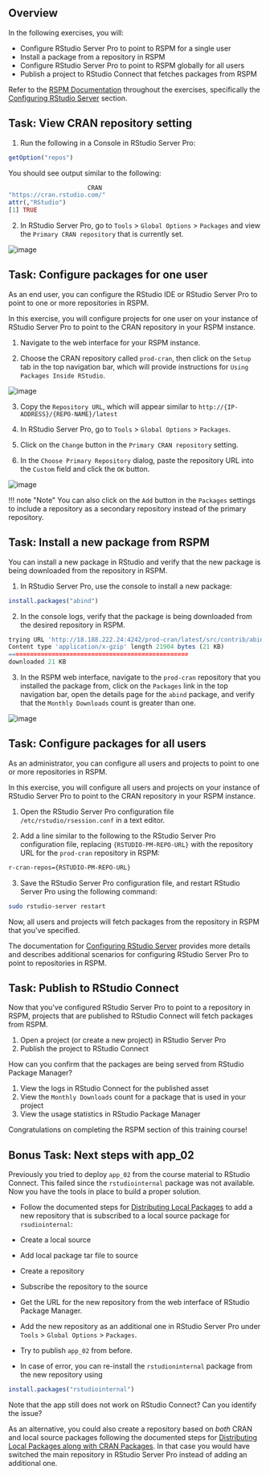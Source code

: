 
## Overview

In the following exercises, you will:

* Configure RStudio Server Pro to point to RSPM for a single user
* Install a package from a repository in RSPM
* Configure RStudio Server Pro to point to RSPM globally for all users
* Publish a project to RStudio Connect that fetches packages from RSPM

Refer to the  [RSPM Documentation](https://docs.rstudio.com/rspm/admin/) 
throughout the exercises, specifically the 
[Configuring RStudio Server](https://docs.rstudio.com/rspm/admin/rstudio-server.html) 
section.


## Task: View CRAN repository setting

1. Run the following in a Console in RStudio Server Pro:

```r
getOption("repos")
```

You should see output similar to the following:

```r
                      CRAN 
"https://cran.rstudio.com/" 
attr(,"RStudio")
[1] TRUE
```

2. In RStudio Server Pro, go to `Tools` > `Global Options` > `Packages` and view
the `Primary CRAN repository` that is currently set.

![image](assets/rsp-repository-setting.png)

## Task: Configure packages for one user

As an end user, you can configure the RStudio IDE or RStudio Server Pro to point
to one or more repositories in RSPM.

In this exercise, you will configure projects for one user on your instance of
RStudio Server Pro to point to the CRAN repository in your RSPM instance.

1. Navigate to the web interface for your RSPM instance.

2. Choose the CRAN repository called `prod-cran`, then click on the `Setup` tab
in the top navigation bar, which will provide instructions for `Using Packages
Inside RStudio`.

![image](assets/rspm-repository-setup.png)

3. Copy the `Repository URL`, which will appear similar to
`http://{IP-ADDRESS}/{REPO-NAME}/latest`
   
4. In RStudio Server Pro, go to `Tools` > `Global Options` > `Packages`.

5. Click on the `Change` button in the `Primary CRAN repository` setting.

6. In the `Choose Primary Repository` dialog, paste the repository URL into the
`Custom` field and click the `OK` button.

![image](assets/rsp-custom-repository-setting.png)

!!! note "Note"
    You can also click on the `Add` button in the `Packages` settings to include a repository as a secondary repository instead of the primary repository.


## Task: Install a new package from RSPM

You can install a new package in RStudio and verify that the new package is
being downloaded from the repository in RSPM.

1. In RStudio Server Pro, use the console to install a new package:

```r
install.packages("abind")
```

2. In the console logs, verify that the package is being downloaded from the
desired repository in RSPM.

```r
trying URL 'http://18.188.222.24:4242/prod-cran/latest/src/contrib/abind_1.4-5.tar.gz'
Content type 'application/x-gzip' length 21904 bytes (21 KB)
==================================================
downloaded 21 KB
```

3. In the RSPM web interface, navigate to the `prod-cran` repository that you
installed the package from, click on the `Packages` link in the top navigation
bar, open the details page for the `abind` package, and verify that the
`Monthly Downloads` count is greater than one.

![image](assets/rspm-package-details.png)


## Task: Configure packages for all users

As an administrator, you can configure all users and projects to point to one or
more repositories in RSPM.

In this exercise, you will configure all users and projects on your instance of
RStudio Server Pro to point to the CRAN repository in your RSPM instance.

1. Open the RStudio Server Pro configuration file `/etc/rstudio/rsession.conf`
in a text editor.
   
2. Add a line similar to the following to the RStudio Server Pro configuration
file, replacing `{RSTUDIO-PM-REPO-URL}` with the repository URL for the
`prod-cran` repository in RSPM:
   
```sh
r-cran-repos={RSTUDIO-PM-REPO-URL}
```
   
3. Save the RStudio Server Pro configuration file, and restart RStudio Server
Pro using the following command:
   
```sh
sudo rstudio-server restart
```

Now, all users and projects will fetch packages from the repository in RSPM that
you've specified.

The documentation for 
[Configuring RStudio Server](https://docs.rstudio.com/rspm/admin/rstudio-server.html)
provides more details and describes additional scenarios for configuring RStudio 
Server Pro to point to repositories in RSPM.


## Task: Publish to RStudio Connect

Now that you've configured RStudio Server Pro to point to a repository in RSPM,
projects that are published to RStudio Connect will fetch packages from RSPM.

1. Open a project (or create a new project) in RStudio Server Pro
2. Publish the project to RStudio Connect

How can you confirm that the packages are being served from RStudio Package
Manager?

1. View the logs in RStudio Connect for the published asset
2. View the `Monthly Downloads` count for a package that is used in your project
3. View the usage statistics in RStudio Package Manager

Congratulations on completing the RSPM section of this training course!

## Bonus Task: Next steps with app_02

Previously you tried to deploy `app_02` from the course material to RStudio Connect. This failed since the `rstudiointernal` package was not available. Now you have the tools in place to build a proper solution.


* Follow the documented steps for [Distributing Local Packages](https://docs.rstudio.com/rspm/admin/quickstarts.html#quickstart-local) to add a new
repository that is subscribed to a local source package for `rsudiointernal`:

* Create a local source
* Add local package tar file to source
* Create a repository
* Subscribe the repository to the source

* Get the URL for the new repository from the web interface of RStudio Package Manager.

* Add the new repository as an additional one in RStudio Server Pro under `Tools` > `Global Options` > `Packages`.

* Try to publish `app_02` from before.

* In case of error, you can re-install the `rstudioninternal` package from the new repository using 

```r
install.packages("rstudiointernal")
```

Note that the app still does not work on RStudio Connect? Can you identify the issue?

As an alternative, you could also create a repository based on *both* CRAN and local source packages following the documented steps for 
[Distributing Local Packages along with CRAN Packages](https://docs.rstudio.com/rspm/admin/quickstarts.html#quickstart-local-and-cran). 
In that case you would have switched the main repository in RStudio Server Pro instead of adding an additional one.
